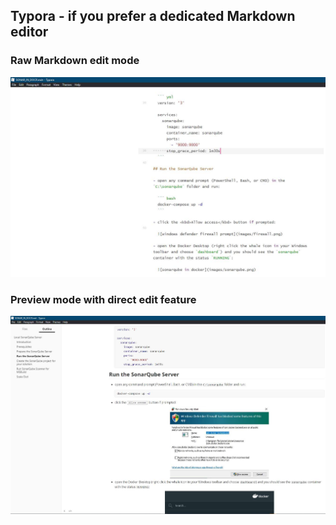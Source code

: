 ## __Typora__ - if you prefer a dedicated Markdown editor

### Raw Markdown edit mode

![typora raw markdown](images/typora1.jpg)

### Preview mode with direct edit feature

![typora preview](images/typora2.jpg)
